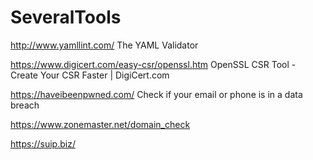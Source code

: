 # SeveralTools

http://www.yamllint.com/ The YAML Validator

https://www.digicert.com/easy-csr/openssl.htm OpenSSL CSR Tool - Create Your CSR Faster | DigiCert.com

https://haveibeenpwned.com/ Check if your email or phone is in a data breach

https://www.zonemaster.net/domain_check

https://suip.biz/

